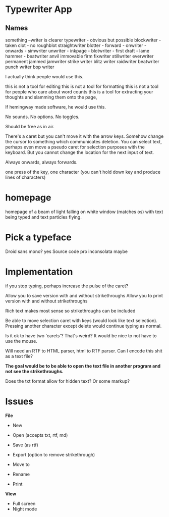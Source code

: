 # Typewriter App

## Names

something –writer is clearer
typewriter - obvious but possible
blockwriter - taken
clot - no
roughblot
straightwriter
blotter -
forward -
onwriter -
onwards -
simwriter
unwriter -
inkpage -
blotwriter -
first draft - lame
hammer - 
beatwriter
anvil
immovable
firm
fixwriter
stillwriter
everwriter
permanent
jammed
jamwriter
strike writer
blitz writer
raidwriter
beatwriter
punch writer
bop writer

I actually think people would use this. 

this is not a tool for editing
this is not a tool for formatting
this is not a tool for people who care about word counts
this is a tool for extracting your thoughts and slamming them onto the page, 

If hemingway made software, he would use this.

No sounds. No options. No toggles.

Should be free as in air.

There's a caret but you can't move it with the arrow keys. Somehow change the cursor to something which communicates deletion. You can select text, perhaps even move a pseudo caret for selection purposes with the keyboard. But you cannot change the location for the next input of text.

Always onwards, always forwards.

one press of the key, one character
(you can't hold down key and produce lines of characters)

# homepage

homepage of a beam of light falling on white window (matches os) with text being typed and text particles flying.

# Pick a typeface

Droid sans mono? yes
Source code pro
inconsolata maybe

# Implementation

if you stop typing, perhaps increase the pulse of the caret?

Allow you to save version with and without strikethroughs
Allow you to print version with and without strikethroughs

Rich text makes most sense so strikethroughs can be included

Be able to move selection caret with keys (would look like text selection). Pressing another character except delete would continue typing as normal. 

Is it ok to have two 'carets'? That's weird? It would be nice to not have to use the mouse.

Will need an RTF to HTML parser, html to RTF parser. Can I encode this shit as a text file?

**The goal would be to be able to open the text file in another program and not see the strikethroughs.**

Does the txt format allow for hidden text? Or some markup?

# Issues

**File**
- New
- Open (accepts txt, rtf, md)
- Save (as rtf)

- Export (option to remove strikethrough)
- Move to
- Rename

- Print

**View**
- Full screen
- Night mode